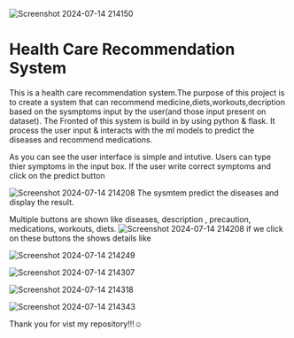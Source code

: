 ![Screenshot 2024-07-14 214150](https://github.com/user-attachments/assets/cff50d68-b8aa-4547-95b5-9654ba56523e)
#  Health Care Recommendation System
 This is a health care recommendation system.The purpose of this project is to create a system that can recommend medicine,diets,workouts,decription based on the sysmptoms input by the user(and those input present on dataset).
 The Fronted of this system is build in by using python & flask. It process the user input & interacts with the ml models to predict the diseases and recommend medications.

 As you can see the user interface is simple and intutive. Users can type thier symptoms in the input box. If the user write correct symptoms and click on the predict button
 
 ![Screenshot 2024-07-14 214208](https://github.com/user-attachments/assets/96deab44-61fe-4011-8afd-68cc47242e79)
The sysmtem predict the diseases and display the result.

Multiple buttons are shown like diseases, description , precaution, medications, workouts, diets.
![Screenshot 2024-07-14 214208](https://github.com/user-attachments/assets/839cdeb6-e478-42ed-ac91-54ffa7cf3fc1)
if we click on these buttons the shows details like

![Screenshot 2024-07-14 214249](https://github.com/user-attachments/assets/d1dd937d-b0c5-4766-8177-b1690dfb07de)

![Screenshot 2024-07-14 214307](https://github.com/user-attachments/assets/8c970aab-f932-44df-84ab-3eefb12855b3)

![Screenshot 2024-07-14 214318](https://github.com/user-attachments/assets/d12ed6bb-755c-4dea-ad55-c267a6d0cfd5)

![Screenshot 2024-07-14 214343](https://github.com/user-attachments/assets/8d46b64f-cfd8-4859-9df4-86995486abfa)

Thank you for vist my repository!!!☺️
